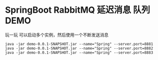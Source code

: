 # SpringBoot RabbitMQ 延迟消息 队列DEMO

玩一玩 可以启动多个实例，然后使用一个不断发送消息
```
java -jar demo-0.0.1-SNAPSHOT.jar --name="Spring" --server.port=8881
java -jar demo-0.0.1-SNAPSHOT.jar --name="Spring" --server.port=8882
java -jar demo-0.0.1-SNAPSHOT.jar --name="Spring" --server.port=8883
```